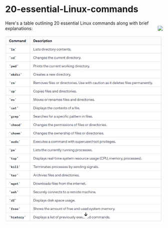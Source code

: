# 20-essential-Linux-commands
Here's a table outlining 20 essential Linux commands along with brief explanations:
<img align="right" src="https://visitor-badge.laobi.icu/badge?page_id=noetovar5.20-essential-Linux-commands"/>


<p align="center">
  <a href="https://skillicons.dev">
    <img src="https://github.com/noetovar5/20-essential-Linux-commands/blob/main/20%20linux%20commands%20you%20must%20know.png?raw=true" />
  </a>
</p>
